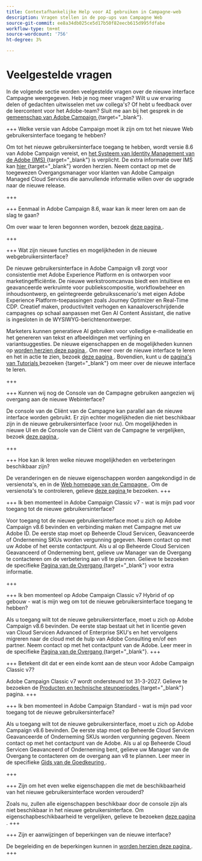```yaml
---
title: Contextafhankelijke Help voor AI gebruiken in Campagne-web
description: Vragen stellen in de pop-ups van Campagne Web
source-git-commit: ee8a34db025ce5d17b50f82eecb615d995fdfabe
workflow-type: tm+mt
source-wordcount: '756'
ht-degree: 3%

---
```



# Veelgestelde vragen

In de volgende sectie worden veelgestelde vragen over de nieuwe interface Campagne weergegeven. Heb je nog meer vragen? Wilt u uw ervaring delen of gedachten uitwisselen met uw collega&#39;s? Of hebt u feedback over de leercontent voor het Adobe-team? Sluit me aan bij het gesprek in de [ gemeenschap van Adobe Campaign ](https://experienceleaguecommunities.adobe.com/t5/adobe-campaign-classic-v7/ct-p/adobe-campaign-classic-community) {target="_blank"}.


+++ Welke versie van Adobe Campaign moet ik zijn om tot het nieuwe Web gebruikersinterface toegang te hebben?

Om tot het nieuwe gebruikersinterface toegang te hebben, wordt versie 8.6 van Adobe Campaign vereist, en [ het Systeem van Identity Management van de Adobe (IMS) ](https://helpx.adobe.com/enterprise/using/identity.html) {target="_blank"} is verplicht. De extra informatie over IMS kan [ hier ](https://experienceleague.adobe.com/en/docs/campaign/technotes-ac/tn-new/migrate-users-to-ims) {target="_blank"} worden herzien. Neem contact op met de toegewezen Overgangsmanager voor klanten van Adobe Campaign Managed Cloud Services die aanvullende informatie willen over de upgrade naar de nieuwe release.

+++

+++ Eenmaal in Adobe Campaign 8.6, waar kan ik meer leren om aan de slag te gaan?

Om over waar te leren begonnen worden, bezoek [ deze pagina ](../get-started/get-started.md).

+++

+++ Wat zijn nieuwe functies en mogelijkheden in de nieuwe webgebruikersinterface?

De nieuwe gebruikersinterface in Adobe Campaign v8 zorgt voor consistentie met Adobe Experience Platform en is ontworpen voor marketingefficiëntie. De nieuwe werkstroomcanvas biedt een intuïtieve en geavanceerde werkruimte voor publiekscompositie, workflowbeheer en inhoudsontwerp, en geïntegreerde gebruiksscenario&#39;s met eigen Adobe Experience Platform-toepassingen zoals Journey Optimizer en Real-Time CDP.  Creatief maken, productiviteit verhogen en kanaaloverschrijdende campagnes op schaal aanpassen met Gen AI Content Assistant, die native is ingesloten in de WYSIWYG-berichtenontwerper.

Marketers kunnen generatieve AI gebruiken voor volledige e-mailideatie en het genereren van tekst en afbeeldingen met verfijning en variantsuggesties.  De nieuwe eigenschappen en de mogelijkheden kunnen op [ worden herzien deze pagina ](../rn/whats-new.md). Om meer over de nieuwe interface te leren en het in actie te zien, bezoek [ deze pagina ](../get-started/user-interface.md). Bovendien, kunt u de [ pagina&#39;s van Tutorials ](https://experienceleague.adobe.com/en/docs/campaign-web-learn/tutorials/overview) bezoeken {target="_blank"} om meer over de nieuwe interface te leren.

+++

+++  Kunnen wij nog de Console van de Campagne gebruiken aangezien wij overgang aan de nieuwe Webinterface?

De console van de Cliënt van de Campagne kan parallel aan de nieuwe interface worden gebruikt. Er zijn echter mogelijkheden die niet beschikbaar zijn in de nieuwe gebruikersinterface (voor nu). Om mogelijkheden in nieuwe UI en de Console van de Cliënt van de Campagne te vergelijken, bezoek [ deze pagina ](../get-started/capability-matrix.md).

+++

+++ Hoe kan ik leren welke nieuwe mogelijkheden en verbeteringen beschikbaar zijn?

De veranderingen en de nieuwe eigenschappen worden aangekondigd in de versienota&#39;s, en in de [ Web homepage van de Campagne ](../get-started/user-interface.md#user-interface-home). Om de versienota&#39;s te controleren, gelieve [ deze pagina ](../rn/release-notes.md) te bezoeken.
+++


+++  Ik ben momenteel in Adobe Campaign Classic v7 - wat is mijn pad voor toegang tot de nieuwe gebruikersinterface?

Voor toegang tot de nieuwe gebruikersinterface moet u zich op Adobe Campaign v8.6 bevinden en verbinding maken met Campagne met uw Adobe ID. De eerste stap moet op Beheerde Cloud Servicen, Geavanceerde of Onderneming SKUs worden vergunning gegeven. Neem contact op met uw Adobe of het eerste contactpunt. Als u al op Beheerde Cloud Servicen Geavanceerd of Onderneming bent, gelieve uw Manager van de Overgang te contacteren om de verbetering aan v8 te plannen. Gelieve te bezoeken de specifieke [ Pagina van de Overgang ](https://experienceleague.adobe.com/en/docs/campaign/campaign-v8/new/v7-to-v8) {target="_blank"} voor extra informatie.

+++

+++  Ik ben momenteel op Adobe Campaign Classic v7 Hybrid of op gebouw - wat is mijn weg om tot de nieuwe gebruikersinterface toegang te hebben?

Als u toegang wilt tot de nieuwe gebruikersinterface, moet u zich op Adobe Campaign v8.6 bevinden. De eerste stap bestaat uit het in licentie geven van Cloud Servicen Advanced of Enterprise SKU&#39;s en het vervolgens migreren naar de cloud met de hulp van Adobe Consulting en/of een partner. Neem contact op met het contactpunt van de Adobe. Leer meer in de specifieke [ Pagina van de Overgang ](https://experienceleague.adobe.com/en/docs/campaign/campaign-v8/new/v7-to-v8) {target="_blank"}.
+++

+++ Betekent dit dat er een einde komt aan de steun voor Adobe Campaign Classic v7?

Adobe Campaign Classic v7 wordt ondersteund tot 31-3-2027. Gelieve te bezoeken de [ Producten en technische steunperiodes ](https://helpx.adobe.com/support/programs/eol-matrix.html) {target="_blank"} pagina.
+++

+++ Ik ben momenteel in Adobe Campaign Standard - wat is mijn pad voor toegang tot de nieuwe gebruikersinterface?

Als u toegang wilt tot de nieuwe gebruikersinterface, moet u zich op Adobe Campaign v8.6 bevinden. De eerste stap moet op Beheerde Cloud Servicen Geavanceerde of Onderneming SKUs worden vergunning gegeven. Neem contact op met het contactpunt van de Adobe. Als u al op Beheerde Cloud Servicen Geavanceerd of Onderneming bent, gelieve uw Manager van de Overgang te contacteren om de overgang aan v8 te plannen. Leer meer in de specifieke [ Gids van de Goedkeuring ](../../adoption/home.md).

+++


+++ Zijn om het even welke eigenschappen die met de beschikbaarheid van het nieuwe gebruikersinterface worden verouderd?

Zoals nu, zullen alle eigenschappen beschikbaar door de console zijn als niet beschikbaar in het nieuwe gebruikersinterface. Om eigenschapbeschikbaarheid te vergelijken, gelieve te bezoeken [ deze pagina ](../get-started/capability-matrix.md).
+++


+++ Zijn er aanwijzingen of beperkingen van de nieuwe interface?

De begeleiding en de beperkingen kunnen in [ worden herzien deze pagina ](../get-started/guardrails.md).
+++
